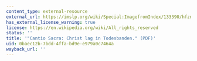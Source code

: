 ```yaml
---
content_type: external-resource
external_url: https://imslp.org/wiki/Special:ImagefromIndex/133390/hfzn
has_external_license_warning: true
license: https://en.wikipedia.org/wiki/All_rights_reserved
status: ''
title: '"Cantio Sacra: Christ lag in Todesbanden." (PDF)'
uid: 0baec12b-7bdd-4ffa-bd9e-e979a0c7464a
wayback_url: ''
---
```

